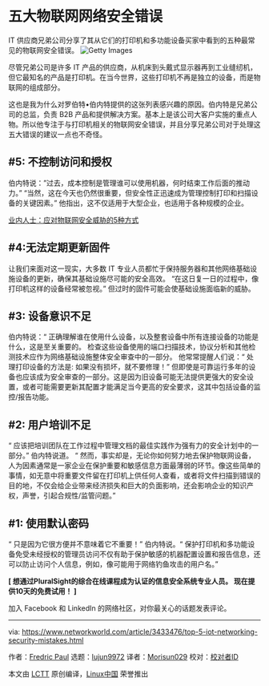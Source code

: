 [#]: collector: (lujun9972)
[#]: translator: (Morisun029)
[#]: reviewer: ( )
[#]: publisher: ( )
[#]: url: ( )
[#]: subject: (Top 5 IoT networking security mistakes)
[#]: via: (https://www.networkworld.com/article/3433476/top-5-iot-networking-security-mistakes.html)
[#]: author: (Fredric Paul https://www.networkworld.com/author/Fredric-Paul/)

五大物联网网络安全错误
======
IT 供应商兄弟公司分享了其从它们的打印机和多功能设备买家中看到的五种最常见的物联网安全错误。
![Getty Images][1]

尽管兄弟公司是许多 IT 产品的供应商，从机床到头戴式显示器再到工业缝纫机，但它最知名的产品是打印机。在当今世界，这些打印机不再是独立的设备，而是物联网的组成部分。

这也是我为什么对罗伯特•伯内特提供的这张列表感兴趣的原因。伯内特是兄弟公司的总监，负责 B2B 产品和提供解决方案。基本上是该公司大客户实施的重点人物。所以他专注于与打印机相关的物联网安全错误，并且分享兄弟公司对于处理这五大错误的建议一点也不奇怪。
## #5: 不控制访问和授权

伯内特说：”过去，成本控制是管理谁可以使用机器，何时结束工作后面的推动力。” “当然，这在今天也仍然很重要，但安全性正迅速成为管理控制打印和扫描设备的关键因素。” 他指出，这不仅适用于大型企业，也适用于各种规模的企业。


[业内人士：应对物联网安全威胁的5种方式][6]



## #4:无法定期更新固件

让我们来面对这一现实，大多数 IT 专业人员都忙于保持服务器和其他网络基础设施设备的更新，确保其基础设施尽可能的安全高效。 “在这日复一日的过程中，像打印机这样的设备经常被忽视。” 但过时的固件可能会使基础设施面临新的威胁。

## #3: 设备意识不足
伯内特说：“ 正确理解谁在使用什么设备，以及整套设备中所有连接设备的功能是什么，这是至关重要的。 检查这些设备使用的端口扫描技术，协议分析和其他检测技术应作为网络基础设施整体安全审查中的一部分。 他常常提醒人们说：“ 处理打印设备的方法是: 如果没有损坏，就不要修理！” 但即使是可靠运行多年的设备也应该成为安全审查的一部分。这是因为旧设备可能无法提供更强大的安全设置，或者可能需要更新其配置才能满足当今更高的安全要求，这其中包括设备的监控/报告功能。


## #2: 用户培训不足
“ 应该把培训团队在工作过程中管理文档的最佳实践作为强有力的安全计划中的一部分。” 伯内特说道。 “ 然而，事实却是，无论你如何努力地去保护物联网设备，人为因素通常是一家企业在保护重要和敏感信息方面最薄弱的环节。像这些简单的事情，如无意中将重要文件留在打印机上供任何人查看，或者将文件扫描到错误的目的地，不仅会给企业带来经济损失和巨大的负面影响，还会影响企业的知识产权，声誉，引起合规性/监管问题。”



## #1: 使用默认密码
“ 只是因为它很方便并不意味着它不重要！” 伯内特说。“ 保护打印机和多功能设备免受未经授权的管理员访问不仅有助于保护敏感的机器配置设置和报告信息，还可以防止访问个人信息，例如，像可能用于网络钓鱼攻击的用户名。”








**[ 想通过PluralSight的综合在线课程成为认证的信息安全系统专业人员。 现在提供10天的免费试用！ ]**



加入 Facebook 和 LinkedIn 的网络社区，对你最关心的话题发表评论。

--------------------------------------------------------------------------------

via: https://www.networkworld.com/article/3433476/top-5-iot-networking-security-mistakes.html

作者：[Fredric Paul][a]
选题：[lujun9972][b]
译者：[Morisun029](https://github.com/译者ID)
校对：[校对者ID](https://github.com/校对者ID)

本文由 [LCTT](https://github.com/LCTT/TranslateProject) 原创编译，[Linux中国](https://linux.cn/) 荣誉推出

[a]: https://www.networkworld.com/author/Fredric-Paul/
[b]: https://github.com/lujun9972
[1]: https://images.idgesg.net/images/article/2019/02/iot_security_tablet_conference_digital-100787102-large.jpg
[2]: https://www.brother-usa.com/business
[3]: https://www.brother-usa.com/machinetool/default?src=default
[4]: https://www.brother-usa.com/business/hmd#sort=%40productcatalogsku%20ascending
[5]: https://www.brother-usa.com/business/industrial-sewing
[6]: https://www.networkworld.com/article/2855207/internet-of-things/5-ways-to-prepare-for-internet-of-things-security-threats.html#tk.nww-infsb
[7]: https://pluralsight.pxf.io/c/321564/424552/7490?u=https%3A%2F%2Fwww.pluralsight.com%2Fpaths%2Fcertified-information-systems-security-professional-cisspr
[8]: https://www.facebook.com/NetworkWorld/
[9]: https://www.linkedin.com/company/network-world
